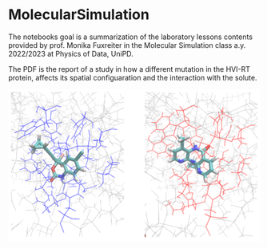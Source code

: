 # MolecularSimulation

The notebooks goal is a summarization of the laboratory lessons contents provided by prof. Monika Fuxreiter in the Molecular Simulation class a.y. 2022/2023 at Physics of Data, UniPD.

The PDF is the report of a study in how a different mutation in the HVI-RT protein, affects its spatial configuaration and the interaction with the solute.

![HIVRT_image](Images/HIVRT_image.png)
